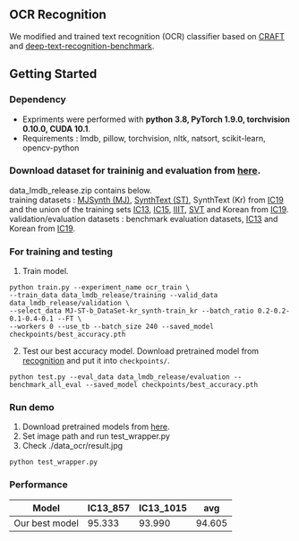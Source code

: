 ## OCR Recognition

We modified and trained text recognition (OCR) classifier based on [CRAFT](https://github.com/clovaai/CRAFT-pytorch) and [deep-text-recognition-benchmark](https://github.com/clovaai/deep-text-recognition-benchmark).

## Getting Started


### Dependency
- Expriments were performed with **python 3.8, PyTorch 1.9.0, torchvision 0.10.0, CUDA 10.1**.
- Requirements : lmdb, pillow, torchvision, nltk, natsort, scikit-learn, opencv-python

### Download dataset for traininig and evaluation from [here](https://drive.google.com/open?id=1hywOh26U5BrX6a9depZ2JbEsUktlDbbM). 
data_lmdb_release.zip contains below. <br>
training datasets : [MJSynth (MJ)](http://www.robots.ox.ac.uk/~vgg/data/text/), [SynthText (ST)](http://www.robots.ox.ac.uk/~vgg/data/scenetext/), SynthText (Kr) from [IC19](https://rrc.cvc.uab.es/?ch=15&com=tasks) and the union of the training sets [IC13](http://rrc.cvc.uab.es/?ch=2), [IC15](http://rrc.cvc.uab.es/?ch=4), [IIIT](http://cvit.iiit.ac.in/projects/SceneTextUnderstanding/IIIT5K.html), [SVT](http://www.iapr-tc11.org/mediawiki/index.php/The_Street_View_Text_Dataset) and Korean from [IC19](https://rrc.cvc.uab.es/?ch=15&com=tasks).\
validation/evaluation datasets : benchmark evaluation datasets, [IC13](http://rrc.cvc.uab.es/?ch=2) and Korean from [IC19](https://rrc.cvc.uab.es/?ch=15&com=tasks).


### For training and testing

1. Train model.
```
python train.py --experiment_name ocr_train \
--train_data data_lmdb_release/training --valid_data data_lmdb_release/validation \
--select_data MJ-ST-b_DataSet-kr_synth-train_kr --batch_ratio 0.2-0.2-0.1-0.4-0.1 --FT \
--workers 0 --use_tb --batch_size 240 --saved_model checkpoints/best_accuracy.pth 
```

 2. Test our best accuracy model. Download pretrained model from [recognition](https://drive.google.com/file/d/1hTjJDJNY98CZRrADNpCOOVZsbZwBE4zC/view?usp=sharing) and put it into `checkpoints/`.
```
python test.py --eval_data data_lmdb_release/evaluation --benchmark_all_eval --saved_model checkpoints/best_accuracy.pth
```

### Run demo 
1. Download pretrained models from [here](https://drive.google.com/drive/folders/12b60GO8rAMXV5-bbXJyR4x5hYwwqltmZ). <!--[detection](https://drive.google.com/file/d/1R3hzHWwDJ_cKp__KcIvDg4V1hikT9MvU/view?usp=sharing), [recognition](https://drive.google.com/file/d/1hTjJDJNY98CZRrADNpCOOVZsbZwBE4zC/view?usp=sharing) -->
3. Set image path and run test_wrapper.py
4. Check ./data_ocr/result.jpg
```
python test_wrapper.py
```


### Performance 

Model |  IC13_857 | IC13_1015 | avg 
-- | -- | -- | -- | 
Our best model   | 95.333 | 93.990 | 94.605  
